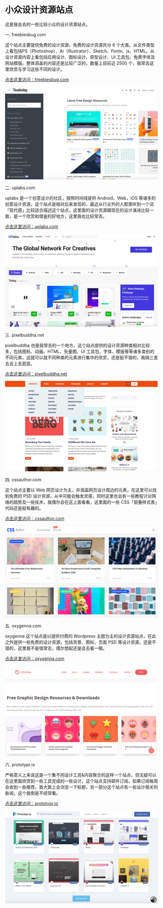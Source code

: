 # 小众设计资源站点

这是我会去的一些比较小众的设计资源站点。

一. freebiesbug.com

这个站点主要提供免费的设计资源，免费的设计资源共分 6 个大类。从文件类型上看包括PS（Photoshop）、Ai（Illustrator）、Sketch、Fonts、js、HTML。从设计资源内容上看包括应用设计、图标设计、原型设计、UI 工具包、免费字体及网站模版。整体涵盖的内容还是比较广泛的，数量上目前近 2500 个，我常去这里欣赏与学习这些不同的设计。

[点击这里访问：freebiesbug.com](https://freebiesbug.com/)

![freebiesbug.com](/design-resource/screenshots/freebiesbug_com.jpg)

二. uplabs.com

uplabs 是一个创意设计的社区，按照时间线提供 Android，Web，iOS 等诸多的创意设计资源，这个站点是相对后来发现的，最近从行业外的人那里听到一个词「现代感」比较适合描述这个站点，这里面的设计资源跟现在的设计演进比较一致，是一个欣赏和借鉴的好地方，这里我也比较常去。

[点击这里访问：uplabs.com](https://www.uplabs.com/)

![uplags.com](/design-resource/screenshots/uplabs_com.jpg)

三. pixelbuddha.net

pixelbuddha 也是我常去的一个地方，这个站点提供的设计资源种类相对比较多，包括图标、动画、HTML、矢量图、UI 工具包、字体、模版等等诸多类别的不同元素，这就可以就不同种类的元素进行集中的欣赏，还是挺不错的，我隔三差五会上去逛逛。

[点击这里访问：pixelbuddha.net](https://pixelbuddha.net/)

![pixelbuddha.net](/design-resource/screenshots/pixelbuddha_net.jpg)

四. cssauthor.com

这个站点主要以 Web 网页设计为主，并涵盖网页设计周边的元素，在这里可以找到免费的 PSD 设计资源，从中可能会触发灵感，同时这里也会有一些教程讨论网络的趋势及一些技术，我偶尔会在这上面看看，这里面的一些 CSS「层叠样式表」代码还是挺有趣的。

[点击这里访问：cssauthor.com](https://cssauthor.com/)

![cssauthor.com](/design-resource/screenshots/cssauthor_com.jpg)

五. oxygenna.com

oxygenna 这个站点是以提供付费的 Wordpress 主题为主的设计资源站点，在此之外提供一些免费的设计资源，包括背景、图标、页面 PSD 等设计资源，还是不错的，这里我不是很常去，偶尔想起还是会去看一眼。

[点击这里访问：oxygenna.com](https://www.oxygenna.com/)

![orygenna.com](/design-resource/screenshots/oxygenna_com.jpg)

六. prototypr.io

严格意义上来说这是一个集不同设计工具&内容聚合的这样一个站点，但无疑可以在这里面欣赏到一些工具完成的一些设计，这个站点支持邮件订阅，如果订阅每周会收到一些推荐，我大致上会浏览一下标题，另一部分这个站点有一些设计相关的新闻，这个我倒是不经常看。

[点击这里访问：prototypr.io](https://www.prototypr.io/home/)

![prototypr.io](/design-resource/screenshots/prototypr_io.jpg)

